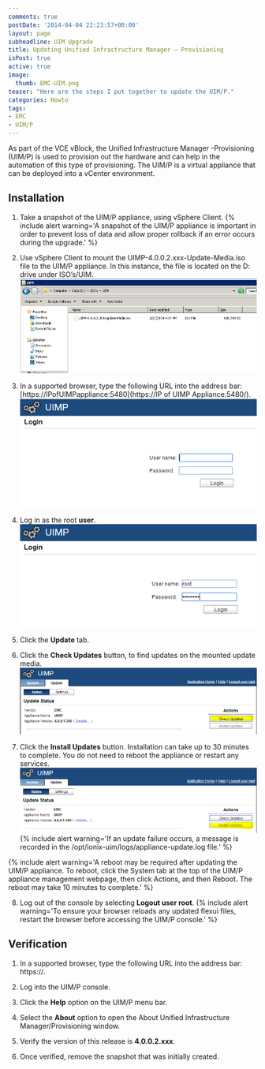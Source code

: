 ```yaml
---
comments: true
postDate: '2014-04-04 22:23:57+00:00'
layout: page
subheadline: UIM Upgrade
title: Updating Unified Infrastructure Manager – Provisioning
isPost: true
active: true
image:
  thumb: EMC-UIM.png
teaser: "Here are the steps I put together to update the UIM/P."
categories: Howto
tags:
- EMC
- UIM/P
---
```


As part of the VCE vBlock, the Unified Infrastructure Manager -Provisioning (UIM/P) is used to provision out the hardware and can help in the automation of this type of provisioning. The UIM/P is a virtual appliance that can be deployed into a vCenter environment.

## Installation

  1. Take a snapshot of the UIM/P appliance, using vSphere Client.
{% include alert warning='A snapshot of the UIM/P appliance is important in order to prevent loss of data and allow proper rollback if an error occurs during the upgrade.' %}

  2. Use vSphere Client to mount the UIMP-4.0.0.2.xxx-Update-Media.iso file to the UIM/P appliance. In this instance, the file is located on the D: drive under ISO’s/UIM.[![UIMP ISO](/images/UIM1.png)](/images/UIM1.png)


  3. In a supported browser, type the following URL into the address bar: [https://IPofUIMPappliance:5480](https://IP of UIMP Appliance:5480/).
  [![UIM/P](/images/UIM2.png)](/images/UIM2.png)


  4. Log in as the root **user**. [![UIM/P Login page](/images/UIM3.png)](/images/UIM3.png)


  5. Click the **Update** tab.


  6. Click the **Check Updates** button, to find updates on the mounted update media.[![UIM/P Check Updates](/images/UIM4.png)](/images/UIM4.png)


  7. Click the **Install Updates** button. Installation can take up to 30 minutes to complete. You do not need to reboot the appliance or restart any services.[![Install Updates](/images/UIM5.png)](/images/UIM5.png)
  {% include alert warning='If an update failure occurs, a message is recorded in the /opt/ionix-uim/logs/appliance-update.log file.' %}

{% include alert warning='A reboot may be required after updating the UIM/P appliance. To reboot, click the System tab at the top of the UIM/P appliance management webpage, then click Actions, and then Reboot. The reboot may take 10 minutes to complete.' %}


  8. Log out of the console by selecting **Logout user root**.
  {% include alert warning='To ensure your browser reloads any updated flexui files, restart the browser before accessing the UIM/P console.' %}

## Verification

  1. In a supported browser, type the following URL into the address bar: https://<IP of UIMP appliance>.

  2. Log into the UIM/P console.

  3. Click the **Help** option on the UIM/P menu bar.

  4. Select the **About** option to open the About Unified Infrastructure Manager/Provisioning window.

  5. Verify the version of this release is **4.0.0.2.xxx**.

  6. Once verified, remove the snapshot that was initially created.
